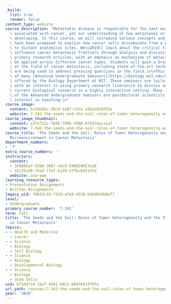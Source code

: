 ```yaml
---
_build:
  list: true
  render: false
content_type: website
course_description: "Metastatic disease is responsible for the vast majority of deaths\
  \ associated with cancer, yet our understanding of how metastases arise is still\
  \ developing. In this course, we will introduce various concepts and models that\
  \ have been proposed to explain how cancer cells disseminate from a primary tumor\
  \ to distant anatomical sites. We\u2019ll learn about the critical factors that\
  \ influence cancer metastasis frontiers through analysis and discussion of relevant\
  \ primary research articles, with an emphasis on mechanisms of metastasis that can\
  \ be applied across different cancer types. Students will gain a broad understanding\
  \ of the field of cancer metastasis, including state-of-the-art techniques that\
  \ are being used to address pressing questions in the field.\n\nThis course is one\
  \ of many [Advanced Undergraduate Seminars](https://biology.mit.edu/undergraduate/current-students/subject-offerings/advanced-undergraduate-seminars/)\
  \ offered by the Biology Department at MIT. These seminars are tailored for students\
  \ with an interest in using primary research literature to discuss and learn about\
  \ current biological research in a highly interactive setting. Many instructors\
  \ of the Advanced Undergraduate Seminars are postdoctoral scientists with a strong\
  \ interest in teaching.\n"
course_image:
  content: bc5de5bc-30c9-5487-c51e-a3b2e910355e
  website: 7-342-the-seeds-and-the-soil-roles-of-tumor-heterogeneity-and-the-tumor-microenvironment-in-cancer-metastasis-fall-2020
course_image_thumbnail:
  content: e37e722c-7845-700b-fd06-8f037daca1af
  website: 7-342-the-seeds-and-the-soil-roles-of-tumor-heterogeneity-and-the-tumor-microenvironment-in-cancer-metastasis-fall-2020
course_title: 'The Seeds and the Soil: Roles of Tumor Heterogeneity and the Tumor
  Microenvironment in Cancer Metastasis'
department_numbers:
- '7'
extra_course_numbers: ''
instructors:
  content:
  - 3f8086af-d398-3987-c6c9-598828057e18
  - 15c25cd6-75a3-77ef-b139-277bc6d2147d
  website: ocw-www
learning_resource_types:
- Presentation Assignments
- Written Assignments
legacy_uid: 70615c19-732d-a7e8-d338-b16dbd4b9ef7
level:
- Undergraduate
primary_course_number: '7.342'
term: Fall
title: 'The Seeds and the Soil: Roles of Tumor Heterogeneity and the Tumor Microenvironment
  in Cancer Metastasis'
topics:
- - Health and Medicine
  - Cancer
- - Science
  - Biology
  - Cell Biology
- - Science
  - Biology
  - Developmental Biology
- - Science
  - Biology
  - Stem Cells
uid: bf2d4f14-22af-4481-bd11-68476433f8fa
url_path: courses/7-342-the-seeds-and-the-soil-roles-of-tumor-heterogeneity-and-the-tumor-microenvironment-in-cancer-metastasis-fall-2020
year: '2020'
---
```

